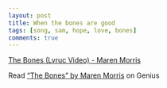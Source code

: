 ```yaml
---
layout: post
title: When the bones are good
tags: [song, sam, hope, love, bones]
comments: true
---
```

<!-- 
__Lyrics__
>
> We're in the homestretch of the high times   
> We took a hard left But we're alright   
> Yeah, life sure can try to put love through it, but   
> We built this right, so nothing's ever gonna move it   
> When the bones are good, the rest don't matter
>    
> Yeah, the paint could peel, the glass could shatter  
> Let it break 'cause you and I remain the same     
> When there ain't a crack in the foundation     
> Baby, I know any storm we're facing   
> Will blow right over while we stay put   
> The house don't fall when the bones are good   
>
> Call it dumb luck, but baby, you and I   
> Can't even mess it up although we both try   
> No, it don't always go the way we planned it   
> But the wolves came and went and we're still standing    
> When the bones are good, the rest don't matter   
-->
[The Bones (Lyruc Video) - Maren Morris](https://youtu.be/2WT18Uh0rWU/)   

<div id='rg_embed_link_4330744' class='rg_embed_link' data-song-id='4330744'>Read <a href='https://genius.com/Maren-morris-the-bones-lyrics'>“The Bones” by Maren Morris</a> on Genius</div> <script crossorigin src='//genius.com/songs/4330744/embed.js'></script>